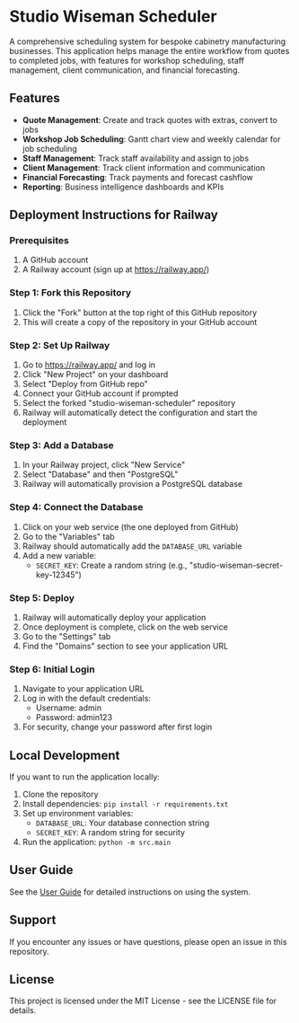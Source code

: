 # Studio Wiseman Scheduler

A comprehensive scheduling system for bespoke cabinetry manufacturing businesses. This application helps manage the entire workflow from quotes to completed jobs, with features for workshop scheduling, staff management, client communication, and financial forecasting.

## Features

- **Quote Management**: Create and track quotes with extras, convert to jobs
- **Workshop Job Scheduling**: Gantt chart view and weekly calendar for job scheduling
- **Staff Management**: Track staff availability and assign to jobs
- **Client Management**: Track client information and communication
- **Financial Forecasting**: Track payments and forecast cashflow
- **Reporting**: Business intelligence dashboards and KPIs

## Deployment Instructions for Railway

### Prerequisites

1. A GitHub account
2. A Railway account (sign up at https://railway.app/)

### Step 1: Fork this Repository

1. Click the "Fork" button at the top right of this GitHub repository
2. This will create a copy of the repository in your GitHub account

### Step 2: Set Up Railway

1. Go to https://railway.app/ and log in
2. Click "New Project" on your dashboard
3. Select "Deploy from GitHub repo"
4. Connect your GitHub account if prompted
5. Select the forked "studio-wiseman-scheduler" repository
6. Railway will automatically detect the configuration and start the deployment

### Step 3: Add a Database

1. In your Railway project, click "New Service"
2. Select "Database" and then "PostgreSQL"
3. Railway will automatically provision a PostgreSQL database

### Step 4: Connect the Database

1. Click on your web service (the one deployed from GitHub)
2. Go to the "Variables" tab
3. Railway should automatically add the `DATABASE_URL` variable
4. Add a new variable:
   - `SECRET_KEY`: Create a random string (e.g., "studio-wiseman-secret-key-12345")

### Step 5: Deploy

1. Railway will automatically deploy your application
2. Once deployment is complete, click on the web service
3. Go to the "Settings" tab
4. Find the "Domains" section to see your application URL

### Step 6: Initial Login

1. Navigate to your application URL
2. Log in with the default credentials:
   - Username: admin
   - Password: admin123
3. For security, change your password after first login

## Local Development

If you want to run the application locally:

1. Clone the repository
2. Install dependencies: `pip install -r requirements.txt`
3. Set up environment variables:
   - `DATABASE_URL`: Your database connection string
   - `SECRET_KEY`: A random string for security
4. Run the application: `python -m src.main`

## User Guide

See the [User Guide](USER_GUIDE.md) for detailed instructions on using the system.

## Support

If you encounter any issues or have questions, please open an issue in this repository.

## License

This project is licensed under the MIT License - see the LICENSE file for details.
